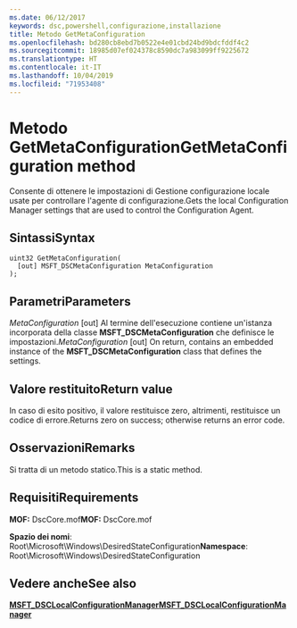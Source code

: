 ```yaml
---
ms.date: 06/12/2017
keywords: dsc,powershell,configurazione,installazione
title: Metodo GetMetaConfiguration
ms.openlocfilehash: bd280cb8ebd7b0522e4e01cbd24bd9bdcfddf4c2
ms.sourcegitcommit: 18985d07ef024378c8590dc7a983099ff9225672
ms.translationtype: HT
ms.contentlocale: it-IT
ms.lasthandoff: 10/04/2019
ms.locfileid: "71953408"
---
```

# <a name="getmetaconfiguration-method"></a><span data-ttu-id="d5f02-103">Metodo GetMetaConfiguration</span><span class="sxs-lookup"><span data-stu-id="d5f02-103">GetMetaConfiguration method</span></span>

<span data-ttu-id="d5f02-104">Consente di ottenere le impostazioni di Gestione configurazione locale usate per controllare l'agente di configurazione.</span><span class="sxs-lookup"><span data-stu-id="d5f02-104">Gets the local Configuration Manager settings that are used to control the Configuration Agent.</span></span>

## <a name="syntax"></a><span data-ttu-id="d5f02-105">Sintassi</span><span class="sxs-lookup"><span data-stu-id="d5f02-105">Syntax</span></span>

```mof
uint32 GetMetaConfiguration(
  [out] MSFT_DSCMetaConfiguration MetaConfiguration
);
```

## <a name="parameters"></a><span data-ttu-id="d5f02-106">Parametri</span><span class="sxs-lookup"><span data-stu-id="d5f02-106">Parameters</span></span>

<span data-ttu-id="d5f02-107">*MetaConfiguration* \[out\] Al termine dell'esecuzione contiene un'istanza incorporata della classe **MSFT_DSCMetaConfiguration** che definisce le impostazioni.</span><span class="sxs-lookup"><span data-stu-id="d5f02-107">*MetaConfiguration* \[out\] On return, contains an embedded instance of the **MSFT_DSCMetaConfiguration** class that defines the settings.</span></span>

## <a name="return-value"></a><span data-ttu-id="d5f02-108">Valore restituito</span><span class="sxs-lookup"><span data-stu-id="d5f02-108">Return value</span></span>

<span data-ttu-id="d5f02-109">In caso di esito positivo, il valore restituisce zero, altrimenti, restituisce un codice di errore.</span><span class="sxs-lookup"><span data-stu-id="d5f02-109">Returns zero on success; otherwise returns an error code.</span></span>

## <a name="remarks"></a><span data-ttu-id="d5f02-110">Osservazioni</span><span class="sxs-lookup"><span data-stu-id="d5f02-110">Remarks</span></span>

<span data-ttu-id="d5f02-111">Si tratta di un metodo statico.</span><span class="sxs-lookup"><span data-stu-id="d5f02-111">This is a static method.</span></span>

## <a name="requirements"></a><span data-ttu-id="d5f02-112">Requisiti</span><span class="sxs-lookup"><span data-stu-id="d5f02-112">Requirements</span></span>

<span data-ttu-id="d5f02-113">**MOF:** DscCore.mof</span><span class="sxs-lookup"><span data-stu-id="d5f02-113">**MOF:** DscCore.mof</span></span>

<span data-ttu-id="d5f02-114">**Spazio dei nomi**: Root\Microsoft\Windows\DesiredStateConfiguration</span><span class="sxs-lookup"><span data-stu-id="d5f02-114">**Namespace**: Root\Microsoft\Windows\DesiredStateConfiguration</span></span>

## <a name="see-also"></a><span data-ttu-id="d5f02-115">Vedere anche</span><span class="sxs-lookup"><span data-stu-id="d5f02-115">See also</span></span>

[<span data-ttu-id="d5f02-116">**MSFT_DSCLocalConfigurationManager**</span><span class="sxs-lookup"><span data-stu-id="d5f02-116">**MSFT_DSCLocalConfigurationManager**</span></span>](msft-dsclocalconfigurationmanager.md)
